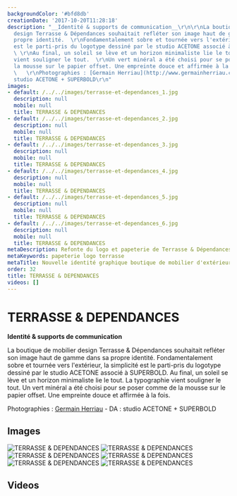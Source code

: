 ```yaml
---
backgroundColor: '#bfd8db'
creationDate: '2017-10-20T11:28:18'
description: "__Identité & supports de communication__\r\n\r\nLa boutique de mobilier
  design Terrasse & Dépendances souhaitait refléter son image haut de gamme dans sa
  propre identité.  \r\nFondamentalement sobre et tournée vers l'extérieur, la simplicité
  est le parti-pris du logotype dessiné par le studio ACETONE associé à SUPERBOLD.
  \ \r\nAu final, un soleil se lève et un horizon minimaliste lie le tout. La typographie
  vient souligner le tout.  \r\nUn vert minéral a été choisi pour se poser comme de
  la mousse sur le papier offset. Une empreinte douce et affirmée à la fois.   \r\n
  \   \r\nPhotographies : [Germain Herriau](http://www.germainherriau.com)  - DA :
  studio ACETONE + SUPERBOLD\r\n"
images:
- default: /../../images/terrasse-et-dependances_1.jpg
  description: null
  mobile: null
  title: TERRASSE & DEPENDANCES
- default: /../../images/terrasse-et-dependances_2.jpg
  description: null
  mobile: null
  title: TERRASSE & DEPENDANCES
- default: /../../images/terrasse-et-dependances_3.jpg
  description: null
  mobile: null
  title: TERRASSE & DEPENDANCES
- default: /../../images/terrasse-et-dependances_4.jpg
  description: null
  mobile: null
  title: TERRASSE & DEPENDANCES
- default: /../../images/terrasse-et-dependances_5.jpg
  description: null
  mobile: null
  title: TERRASSE & DEPENDANCES
- default: /../../images/terrasse-et-dependances_6.jpg
  description: null
  mobile: null
  title: TERRASSE & DEPENDANCES
metaDescription: Refonte du logo et papeterie de Terrasse & Dépendances à Rennes
metaKeywords: papeterie logo terrasse
metaTitle: Nouvelle identité graphique boutique de mobilier d'extérieur
order: 32
title: TERRASSE & DEPENDANCES
videos: []
---
```


# TERRASSE & DEPENDANCES

__Identité & supports de communication__

La boutique de mobilier design Terrasse & Dépendances souhaitait refléter son image haut de gamme dans sa propre identité.
Fondamentalement sobre et tournée vers l'extérieur, la simplicité est le parti-pris du logotype dessiné par le studio ACETONE associé à SUPERBOLD.
Au final, un soleil se lève et un horizon minimaliste lie le tout. La typographie vient souligner le tout.
Un vert minéral a été choisi pour se poser comme de la mousse sur le papier offset. Une empreinte douce et affirmée à la fois.

Photographies : [Germain Herriau](http://www.germainherriau.com)  - DA : studio ACETONE + SUPERBOLD


## Images

![TERRASSE & DEPENDANCES](/../../images/terrasse-et-dependances_1.jpg)
![TERRASSE & DEPENDANCES](/../../images/terrasse-et-dependances_2.jpg)
![TERRASSE & DEPENDANCES](/../../images/terrasse-et-dependances_3.jpg)
![TERRASSE & DEPENDANCES](/../../images/terrasse-et-dependances_4.jpg)
![TERRASSE & DEPENDANCES](/../../images/terrasse-et-dependances_5.jpg)
![TERRASSE & DEPENDANCES](/../../images/terrasse-et-dependances_6.jpg)

## Videos
